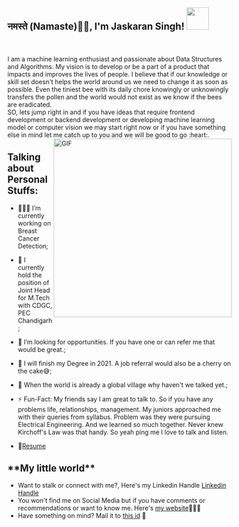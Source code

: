 <!-- ### Hi there 👋 -->
<!--
**mrsingh3131/mrsingh3131** is a ✨ _special_ ✨ repository because its `README.md` (this file) appears on your GitHub profile.

Here are some ideas to get you started:

- 🔭 I’m currently working on ...
- 🌱 I’m currently learning ...
- 👯 I’m looking to collaborate on ...
- 🤔 I’m looking for help with ...
- 💬 Ask me about ...
- 📫 How to reach me: ...
- 😄 Pronouns: ...
- ⚡ Fun fact: ...


-->
<h2>नमस्ते (Namaste)🙏🏻, I'm Jaskaran Singh! <img src="https://media.giphy.com/media/12oufCB0MyZ1Go/giphy.gif" width="50"></h2>
<!-- <p><em>Research & Development Engineer at <a href="https://tekclansolutions.com/">Tekclan</a><img src="https://media.giphy.com/media/WUlplcMpOCEmTGBtBW/giphy.gif" width="30">
</em></p> -->
<br />
<br />
I am a machine learning enthusiast and passionate about Data Structures and Algorithms. My vision is to develop or be a part of a product that impacts and improves the lives of people. I believe that if our knowledge or skill set doesn't helps the world around us we need to change it as soon as possible. Even the tiniest bee with its daily chore knowingly or unknowingly transfers the pollen and the world would not exist as we know if the bees are eradicated.
<br />
SO, lets jump right in and if you have ideas that require frontend development or backend development or developing machine learning model or computer vision we may start right now or if you have something else in mind let me catch up to you and we will be good to go :heart:.  
<img align="right" alt="GIF" src="https://media.giphy.com/media/836HiJc7pgzy8iNXCn/giphy.gif" width="400">
  <h2> Talking about Personal Stuffs: </h2>

  - 👨🏽‍💻 I’m currently working on Breast Cancer Detection;

  - 👯 I currently hold the position of Joint Head for M.Tech with CDGC, PEC Chandigarh;
  - 🌱 I’m looking for opportunities. If you have one or can refer me that would be great.;
  - 🤔 I will finish my Degree in 2021. A job referral would also be a cherry on the cake:sweat_smile:;
  - 💬 When the world is already a global village why haven't we talked yet.;
  - ⚡️ Fun-Fact: My friends say I am great to talk to. So if you have any problems life, relationships, management. My juniors approached me with their queries from syllabus. Problem was they were pursuing Electrical Engineering. And we learned so much together. Never knew Kirchoff's Law was that handy. So yeah ping me I love to talk and listen.
  <!-- - 📫 How to reach me: geekyabhi12@gmail.com; -->
  - 📝[Resume](https://drive.google.com/file/d/1TIgJ7rDBUYSkbs_QNcIEttJ5BFaIW3nn/view)


<h2> **My little world** </h2>
   <p float="left">

   <!-- - Want to stalk or connect with me?, Here's my Linkedin Handle <a href="https://www.linkedin.com/in/imaginativeone/">Linkedin Handle</a>ℹ️ -->

   - Want to stalk or connect with me?, Here's my Linkedin Handle [Linkedin Handle](https://www.linkedin.com/in/imaginativeone/)
   - You won't find me on Social Media but if you have comments or recommendations or want to know me. Here's [my website](http://suitup)💭✍🏾
   - Have something on mind? Mail it to [this id](mailto:jaskaran.pta@gmail.com) 📖
<!--
[![linkedin](https://user-images.githubusercontent.com/25087769/87172072-530a5080-c2dc-11ea-8e2c-8ee4dbf3394b.png)](https://www.linkedin.com/in/imaginativeone/) &nbsp;&nbsp;
[![website](https://user-images.githubusercontent.com/25087769/87173861-0aa06200-c2df-11ea-9614-da65c9c73692.png)](https://apierson.com) &nbsp;&nbsp;
[![github](https://user-images.githubusercontent.com/25087769/87176037-2c4f1880-c2e2-11ea-8a13-41c90b711b9f.png)](https://github.com/mustafadalga) &nbsp;&nbsp;
[![gitlab](https://user-images.githubusercontent.com/25087769/87174063-54894800-c2df-11ea-9620-b2fbf36c3e34.png)](https://gitlab.com/mustafadalga) &nbsp;&nbsp;
[![codepen](https://user-images.githubusercontent.com/25087769/87174133-6cf96280-c2df-11ea-9134-09bacdfb3464.png)](https://codepen.io/mustafadalga) &nbsp;&nbsp;
[![twitter](https://user-images.githubusercontent.com/25087769/87172407-de83e180-c2dc-11ea-9479-a894758266c3.png)](https://www.twitter.com/mustafadalgaa) &nbsp;&nbsp;
[![email](https://user-images.githubusercontent.com/25087769/87174308-a4680f00-c2df-11ea-90b0-5fa1fa76d2f1.png)](mailto:mustafadalgaa@gmail.com) -->

</p>
